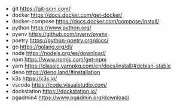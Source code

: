 - git				https://git-scm.com/
- docker 			https://docs.docker.com/get-docker/
- docker-compose 	https://docs.docker.com/compose/install/
- python			https://www.python.org/
- pyenv				https://github.com/pyenv/pyenv
- poetry          	https://python-poetry.org/docs/
- go              	https://golang.org/dl/
- node            	https://nodejs.org/es/download/
- npm             	https://www.npmjs.com/get-npm
- yarn              https://classic.yarnpkg.com/en/docs/install/#debian-stable
- deno              https://deno.land/#installation
- k3s 				https://k3s.io/
- vscode			https://code.visualstudio.com/
- dockstation		https://dockstation.io/
- pgadmin4			https://www.pgadmin.org/download/

